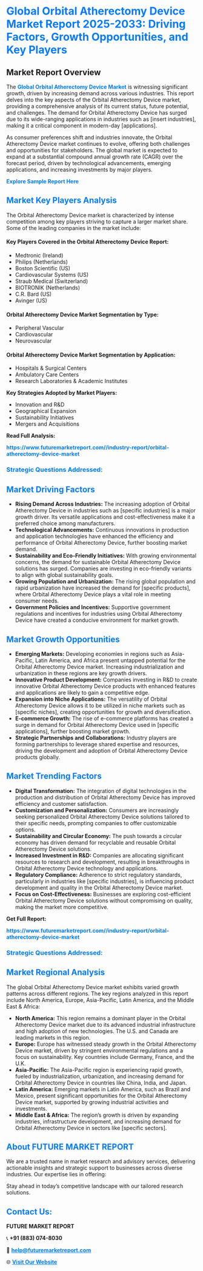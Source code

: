 <h1 style="color: #007BFF;">Global Orbital Atherectomy Device Market Report 2025-2033: Driving Factors, Growth Opportunities, and Key Players</h1>

<section id="overview">
<h2>Market Report Overview</h2>
<p>The <a href="https://www.futuremarketreport.com//industry-report/orbital-atherectomy-device-market" style="color: #007BFF; text-decoration: none;"><strong>Global Orbital Atherectomy Device Market</strong></a> is witnessing significant growth, driven by increasing demand across various industries. This report delves into the key aspects of the Orbital Atherectomy Device market, providing a comprehensive analysis of its current status, future potential, and challenges. The demand for Orbital Atherectomy Device has surged due to its wide-ranging applications in industries such as [insert industries], making it a critical component in modern-day [applications].</p>
<p>As consumer preferences shift and industries innovate, the Orbital Atherectomy Device market continues to evolve, offering both challenges and opportunities for stakeholders. The global market is expected to expand at a substantial compound annual growth rate (CAGR) over the forecast period, driven by technological advancements, emerging applications, and increasing investments by major players.</p>
</section>

<section id="overview">
<p><a href="https://www.futuremarketreport.com//request-sample/reportId=53599" style="color: #007BFF; text-decoration: none;"><strong>Explore Sample Report Here</strong></a></p>
</section>

<section id="key-players">
<h2 style="color: #007BFF;">Market Key Players Analysis</h2>
<p>The Orbital Atherectomy Device market is characterized by intense competition among key players striving to capture a larger market share. Some of the leading companies in the market include:</p>
<h4>Key Players Covered in the Orbital Atherectomy Device Report:</h4>
<ul><li>Medtronic (Ireland)</li><li>Philips (Netherlands)</li><li>Boston Scientific (US)</li><li>Cardiovascular Systems (US)</li><li>Straub Medical (Switzerland)</li><li>BIOTRONIK (Netherlands)</li><li>C.R. Bard (US)</li><li>Avinger (US)</li></ul>
<h4>Orbital Atherectomy Device Market Segmentation by Type:</h4>
<ul><li>Peripheral Vascular</li><li>Cardiovascular</li><li>Neurovascular</li></ul>

<h4>Orbital Atherectomy Device Market Segmentation by Application:</h4>
<ul><li>Hospitals &amp; Surgical Centers</li><li>Ambulatory Care Centers</li><li>Research Laboratories &amp; Academic Institutes</li></ul>
<p><strong>Key Strategies Adopted by Market Players:</strong></p>
<ul>
<li>Innovation and R&D</li>
<li>Geographical Expansion</li>
<li>Sustainability Initiatives</li>
<li>Mergers and Acquisitions</li>
</ul>
</section>

<section>
<p><strong>Read Full Analysis: </strong></p><a href="https://www.futuremarketreport.com//industry-report/orbital-atherectomy-device-market" style="color: #007BFF; text-decoration: none;"><strong>https://www.futuremarketreport.com//industry-report/orbital-atherectomy-device-market</strong></a>
<h3 style="color: #007BFF;">Strategic Questions Addressed:</h3>
</section>

<section id="driving-factors">
<h2 style="color: #007BFF;">Market Driving Factors</h2>
<ul>
<li><strong>Rising Demand Across Industries:</strong> The increasing adoption of Orbital Atherectomy Device in industries such as [specific industries] is a major growth driver. Its versatile applications and cost-effectiveness make it a preferred choice among manufacturers.</li>
<li><strong>Technological Advancements:</strong> Continuous innovations in production and application technologies have enhanced the efficiency and performance of Orbital Atherectomy Device, further boosting market demand.</li>
<li><strong>Sustainability and Eco-Friendly Initiatives:</strong> With growing environmental concerns, the demand for sustainable Orbital Atherectomy Device solutions has surged. Companies are investing in eco-friendly variants to align with global sustainability goals.</li>
<li><strong>Growing Population and Urbanization:</strong> The rising global population and rapid urbanization have increased the demand for [specific products], where Orbital Atherectomy Device plays a vital role in meeting consumer needs.</li>
<li><strong>Government Policies and Incentives:</strong> Supportive government regulations and incentives for industries using Orbital Atherectomy Device have created a conducive environment for market growth.</li>
</ul>
</section>

<section id="growth-opportunities">
<h2 style="color: #007BFF;">Market Growth Opportunities</h2>
<ul>
<li><strong>Emerging Markets:</strong> Developing economies in regions such as Asia-Pacific, Latin America, and Africa present untapped potential for the Orbital Atherectomy Device market. Increasing industrialization and urbanization in these regions are key growth drivers.</li>
<li><strong>Innovative Product Development:</strong> Companies investing in R&D to create innovative Orbital Atherectomy Device products with enhanced features and applications are likely to gain a competitive edge.</li>
<li><strong>Expansion into Niche Applications:</strong> The versatility of Orbital Atherectomy Device allows it to be utilized in niche markets such as [specific niches], creating opportunities for growth and diversification.</li>
<li><strong>E-commerce Growth:</strong> The rise of e-commerce platforms has created a surge in demand for Orbital Atherectomy Device used in [specific applications], further boosting market growth.</li>
<li><strong>Strategic Partnerships and Collaborations:</strong> Industry players are forming partnerships to leverage shared expertise and resources, driving the development and adoption of Orbital Atherectomy Device products globally.</li>
</ul>
</section>

<section id="trending-factors">
<h2 style="color: #007BFF;">Market Trending Factors</h2>
<ul>
<li><strong>Digital Transformation:</strong> The integration of digital technologies in the production and distribution of Orbital Atherectomy Device has improved efficiency and customer satisfaction.</li>
<li><strong>Customization and Personalization:</strong> Consumers are increasingly seeking personalized Orbital Atherectomy Device solutions tailored to their specific needs, prompting companies to offer customizable options.</li>
<li><strong>Sustainability and Circular Economy:</strong> The push towards a circular economy has driven demand for recyclable and reusable Orbital Atherectomy Device solutions.</li>
<li><strong>Increased Investment in R&D:</strong> Companies are allocating significant resources to research and development, resulting in breakthroughs in Orbital Atherectomy Device technology and applications.</li>
<li><strong>Regulatory Compliance:</strong> Adherence to strict regulatory standards, particularly in industries like [specific industries], is influencing product development and quality in the Orbital Atherectomy Device market.</li>
<li><strong>Focus on Cost-Effectiveness:</strong> Businesses are exploring cost-efficient Orbital Atherectomy Device solutions without compromising on quality, making the market more competitive.</li>
</ul>
</section>

<section>
<p><strong>Get Full Report: </strong></p><a href="https://www.futuremarketreport.com//industry-report/orbital-atherectomy-device-market" style="color: #007BFF; text-decoration: none;"><strong>https://www.futuremarketreport.com//industry-report/orbital-atherectomy-device-market</strong></a>
<h3 style="color: #007BFF;">Strategic Questions Addressed:</h3>
</section>


<section id="regional-analysis">
<h2 style="color: #007BFF;">Market Regional Analysis</h2>
<p>The global Orbital Atherectomy Device market exhibits varied growth patterns across different regions. The key regions analyzed in this report include North America, Europe, Asia-Pacific, Latin America, and the Middle East & Africa:</p>
<ul>
<li><strong>North America:</strong> This region remains a dominant player in the Orbital Atherectomy Device market due to its advanced industrial infrastructure and high adoption of new technologies. The U.S. and Canada are leading markets in this region.</li>
<li><strong>Europe:</strong> Europe has witnessed steady growth in the Orbital Atherectomy Device market, driven by stringent environmental regulations and a focus on sustainability. Key countries include Germany, France, and the U.K.</li>
<li><strong>Asia-Pacific:</strong> The Asia-Pacific region is experiencing rapid growth, fueled by industrialization, urbanization, and increasing demand for Orbital Atherectomy Device in countries like China, India, and Japan.</li>
<li><strong>Latin America:</strong> Emerging markets in Latin America, such as Brazil and Mexico, present significant opportunities for the Orbital Atherectomy Device market, supported by growing industrial activities and investments.</li>
<li><strong>Middle East & Africa:</strong> The region’s growth is driven by expanding industries, infrastructure development, and increasing demand for Orbital Atherectomy Device in sectors like [specific sectors].</li>
</ul>
</section>

<footer>
<h2 style="color: #007BFF;">About FUTURE MARKET REPORT</h2>
<p>We are a trusted name in market research and advisory services, delivering actionable insights and strategic support to businesses across diverse industries. Our expertise lies in offering:</p>

<p>Stay ahead in today’s competitive landscape with our tailored research solutions.</p>

<h2 style="color: #007BFF;">Contact Us:</h2>
<p><strong>FUTURE MARKET REPORT</strong></p>
<p>📞 <strong>+91 (883) 074-8030</strong></p>
<p>📧 <strong><a href="mailto:help@futuremarketreport.com" style="color: #007BFF;">help@futuremarketreport.com</a></strong></p>
<p>🌐 <strong><a href="https://www.futuremarketreport.com/" style="color: #007BFF;">Visit Our Website</a></strong></p>
</footer>